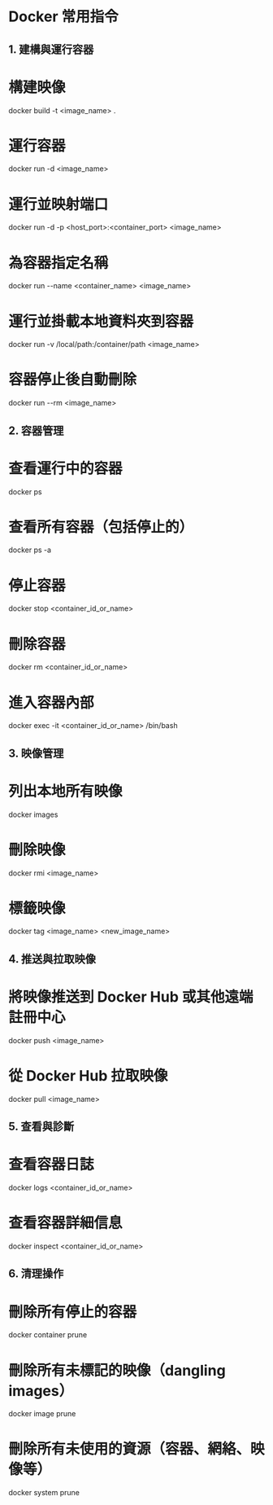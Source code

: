 # Docker 常用指令

## 1. 建構與運行容器

# 構建映像
docker build -t <image_name> .

# 運行容器
docker run -d <image_name>

# 運行並映射端口
docker run -d -p <host_port>:<container_port> <image_name>

# 為容器指定名稱
docker run --name <container_name> <image_name>

# 運行並掛載本地資料夾到容器
docker run -v /local/path:/container/path <image_name>

# 容器停止後自動刪除
docker run --rm <image_name>

## 2. 容器管理

# 查看運行中的容器
docker ps

# 查看所有容器（包括停止的）
docker ps -a

# 停止容器
docker stop <container_id_or_name>

# 刪除容器
docker rm <container_id_or_name>

# 進入容器內部
docker exec -it <container_id_or_name> /bin/bash

## 3. 映像管理

# 列出本地所有映像
docker images

# 刪除映像
docker rmi <image_name>

# 標籤映像
docker tag <image_name> <new_image_name>

## 4. 推送與拉取映像

# 將映像推送到 Docker Hub 或其他遠端註冊中心
docker push <image_name>

# 從 Docker Hub 拉取映像
docker pull <image_name>

## 5. 查看與診斷

# 查看容器日誌
docker logs <container_id_or_name>

# 查看容器詳細信息
docker inspect <container_id_or_name>

## 6. 清理操作

# 刪除所有停止的容器
docker container prune

# 刪除所有未標記的映像（dangling images）
docker image prune

# 刪除所有未使用的資源（容器、網絡、映像等）
docker system prune
